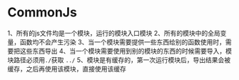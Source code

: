 # CommonJs

1、所有的js文件均是一个模块，运行的模块入口模块
2、所有的模块中的全局变量，函数均不会产生污染
3、当一个模块需要提供一些东西给别的函数使用时，需要把这些东西导出
4、当一个模块需要使用到别的模块的东西的时候需要导入，模块路径必须用```./```获取 ```../```
5、模块是有缓存的，第一次运行模块后，导出结果会被缓存，之后再使用该模块，直接使用该缓存

